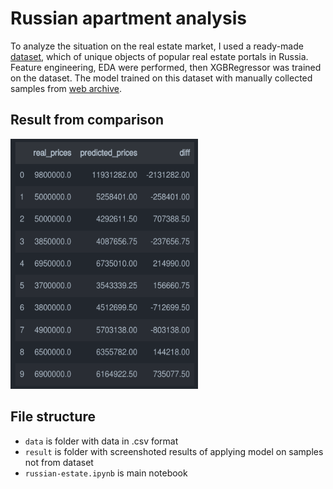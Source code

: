 # Russian apartment analysis

To analyze the situation on the real estate market, I used a ready-made [dataset](https://www.kaggle.com/datasets/mrdaniilak/russia-real-estate-20182021?datasetId=1340021&sortBy=voteCount), which of unique objects of popular real estate portals in Russia. Feature engineering, EDA were performed, then XGBRegressor was trained on the dataset. The model trained on this dataset with manually collected samples from [web archive](https://web.archive.org/).

## Result from comparison
<img src="/result/comparison.png" width="300" height="400"/>

## File structure
- `data` is folder with data in .csv format
- `result` is folder with screenshoted results of applying model on samples not from dataset
- `russian-estate.ipynb` is main notebook
